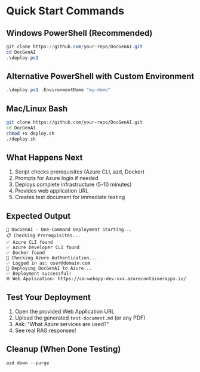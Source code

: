 # Quick Start Commands

## Windows PowerShell (Recommended)
```powershell
git clone https://github.com/your-repo/DocGenAI.git
cd DocGenAI
.\deploy.ps1
```

## Alternative PowerShell with Custom Environment
```powershell
.\deploy.ps1 -EnvironmentName "my-demo"
```

## Mac/Linux Bash
```bash
git clone https://github.com/your-repo/DocGenAI.git
cd DocGenAI
chmod +x deploy.sh
./deploy.sh
```

## What Happens Next
1. Script checks prerequisites (Azure CLI, azd, Docker)
2. Prompts for Azure login if needed
3. Deploys complete infrastructure (5-10 minutes)
4. Provides web application URL
5. Creates test document for immediate testing

## Expected Output
```
🚀 DocGenAI - One-Command Deployment Starting...
📋 Checking Prerequisites...
✅ Azure CLI found
✅ Azure Developer CLI found
✅ Docker found
🔐 Checking Azure Authentication...
✅ Logged in as: user@domain.com
🚀 Deploying DocGenAI to Azure...
✅ Deployment successful!
🌐 Web Application: https://ca-webapp-dev-xxx.azurecontainerapps.io/
```

## Test Your Deployment
1. Open the provided Web Application URL
2. Upload the generated `test-document.md` (or any PDF)
3. Ask: "What Azure services are used?"
4. See real RAG responses!

## Cleanup (When Done Testing)
```powershell
azd down --purge
```
